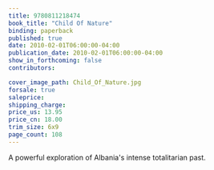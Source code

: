 ```yaml
---
title: 9780811218474
book_title: "Child Of Nature"
binding: paperback
published: true
date: 2010-02-01T06:00:00-04:00
publication_date: 2010-02-01T06:00:00-04:00
show_in_forthcoming: false
contributors:

cover_image_path: Child_Of_Nature.jpg
forsale: true
saleprice:
shipping_charge:
price_us: 13.95
price_cn: 18.00
trim_size: 6x9
page_count: 108
---
```

A powerful exploration of Albania's intense totalitarian past.

